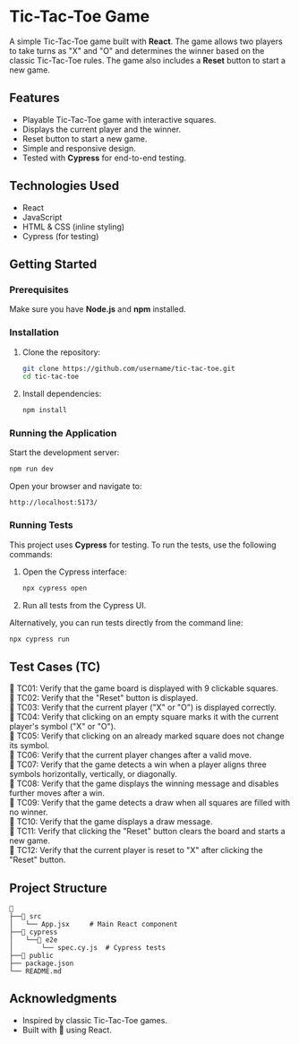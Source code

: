 # Tic-Tac-Toe Game

A simple Tic-Tac-Toe game built with **React**. The game allows two players to take turns as "X" and "O" and determines the winner based on the classic Tic-Tac-Toe rules. The game also includes a **Reset** button to start a new game.

## Features

- Playable Tic-Tac-Toe game with interactive squares.
- Displays the current player and the winner.
- Reset button to start a new game.
- Simple and responsive design.
- Tested with **Cypress** for end-to-end testing.

## Technologies Used

- React
- JavaScript
- HTML & CSS (inline styling)
- Cypress (for testing)

## Getting Started

### Prerequisites

Make sure you have **Node.js** and **npm** installed.

### Installation

1. Clone the repository:

   ```bash
   git clone https://github.com/username/tic-tac-toe.git
   cd tic-tac-toe
   ```

2. Install dependencies:

   ```bash
   npm install
   ```

### Running the Application

Start the development server:

```bash
npm run dev
```

Open your browser and navigate to:

```
http://localhost:5173/
```

### Running Tests

This project uses **Cypress** for testing. To run the tests, use the following commands:

1. Open the Cypress interface:
   ```bash
   npx cypress open
   ```

2. Run all tests from the Cypress UI.

Alternatively, you can run tests directly from the command line:

```bash
npx cypress run
```

## Test Cases (TC)

🔹 TC01: Verify that the game board is displayed with 9 clickable squares.  
🔹 TC02: Verify that the "Reset" button is displayed.  
🔹 TC03: Verify that the current player ("X" or "O") is displayed correctly.  
🔹 TC04: Verify that clicking on an empty square marks it with the current player's symbol ("X" or "O").  
🔹 TC05: Verify that clicking on an already marked square does not change its symbol.  
🔹 TC06: Verify that the current player changes after a valid move.  
🔹 TC07: Verify that the game detects a win when a player aligns three symbols horizontally, vertically, or diagonally.  
🔹 TC08: Verify that the game displays the winning message and disables further moves after a win.  
🔹 TC09: Verify that the game detects a draw when all squares are filled with no winner.  
🔹 TC10: Verify that the game displays a draw message.  
🔹 TC11: Verify that clicking the "Reset" button clears the board and starts a new game.  
🔹 TC12: Verify that the current player is reset to "X" after clicking the "Reset" button.  

## Project Structure

```
📁
├──📁 src
│   └── App.jsx     # Main React component
├──📁 cypress
│   └──📁 e2e
│       └── spec.cy.js  # Cypress tests
├──📁 public
├── package.json
└── README.md
```

## Acknowledgments

- Inspired by classic Tic-Tac-Toe games.
- Built with 💙 using React.

